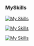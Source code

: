 ### MySkills
[![My Skills](https://skillicons.dev/icons?i=html,css,js,git)](https://skillicons.dev)

[![My Skills](https://skillicons.dev/icons?i=java,linux,mysql,nodejs,idea,postman,figma,docker&theme=light)](https://skillicons.dev)

[![My Skills](https://skillicons.dev/icons?i=aws,gcp,azure,firebase,ansible,react&perline=10)](https://skillicons.dev)
